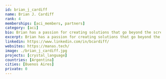 ```yaml
---
id: brian_j_cardiff
name: Brian J. Cardiff
rank: 4
memberships: [aci_members, partners]
category: [aci]
bio: Brian has a passion for creating solutions that go beyond the screen he cares about the inner workings, but also about their impact in the world. As a detail oriented and organized person, he makes an excellent team lead. He keeps his teams working productively and motivated, foreseeing needs and challenges in advance. He was attracted to technology and science since he was a child, so he decided to study Computer Science after realizing the power of programming over matter. Brian is, by far, the best dancer on the team. A few years ago, swing and blues dancing was a hobby, but soon it turned into a passion that took him on several trips around the world. Now he organizes events, participates in competitions and teaches.
excerpt: Brian has a passion for creating solutions that go beyond the screen.
linkedin: https://www.linkedin.com/in/bcardiff/
websites: https://manas.tech/
image: ./brian_j_cardiff.jpg
projects: [crystal_language]
countries: [Argentina]
cities: [Buenos Aires]
private: 0
---
```

